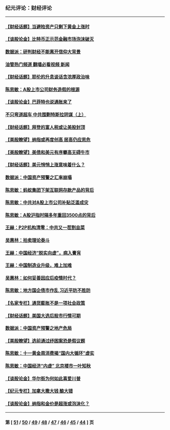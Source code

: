 ### 纪元评论：财经评论
---
#### [【财经话题】当避险资产只剩下黄金上涨时](../../pages/nsc1026/n12975626.md?06040330) 
#### [【谈股论金】比特币正示范金融市场泡沫破灭](../../pages/nsc1026/n12961769.md?06040330) 
#### [数据派：研判财经不能离开信仰大背景](../../pages/nsc1026/n12932684.md?06040330) 
#### [油管热门频道 翻墙必看视频 新闻](ok?06040330)
#### [【财经话题】耶伦的升息谈话含浓厚政治味](../../pages/nsc1026/n12927299.md?06040330) 
#### [陈思敏：A股上市公司财务造假的根源](../../pages/nsc1026/n11229323.md?06040330) 
#### [【谈股论金】巴菲特也说通胀来了](../../pages/nsc1026/n12922463.md?06040330) 
#### [不只弯道超车 中共围剿特斯拉阴谋（上）](../../pages/nsc1026/n12919595.md?06040330) 
#### [【财经话题】拜登的富人税或让美股封顶](../../pages/nsc1026/n12899125.md?06040330) 
#### [【美股瞭望】纳指或再度创高 居高仍应思危](../../pages/nsc1026/n12878350.md?06040330) 
#### [【美股瞭望】美债和美元有序攀高无碍牛市](../../pages/nsc1026/n12844459.md?06040330) 
#### [【财经话题】美元悄悄上涨意味着什么？](../../pages/nsc1026/n12798222.md?06040330) 
#### [数据派：中国资产预警之汇率崩塌](../../pages/nsc1026/n12774242.md?06040330) 
#### [陈思敏：蚂蚁集团下架互联网存款产品的背后](../../pages/nsc1026/n12719862.md?06040330) 
#### [陈思敏：中共对A股上市公司补贴泛滥成灾](../../pages/nsc1026/n12713263.md?06040330) 
#### [陈思敏：A股沪指时隔多年重回3500点的背后](../../pages/nsc1026/n12675538.md?06040330) 
#### [王赫：P2P机构清零：中共又一茬割韭菜](../../pages/nsc1026/n12614544.md?06040330) 
#### [吴惠林：拍卖理论泰斗](../../pages/nsc1026/n12591360.md?06040330) 
#### [王赫：中国经济“脱实向虚”，病入膏肓](../../pages/nsc1026/n12564946.md?06040330) 
#### [王赫：中国制造业升级，难上加难](../../pages/nsc1026/n12559461.md?06040330) 
#### [吴惠林：如何妥善因应后疫情时代？](../../pages/nsc1026/n12553885.md?06040330) 
#### [陈思敏：地方国企债市作乱 习近平防不胜防](../../pages/nsc1026/n12553384.md?06040330) 
#### [【名家专栏】通货膨胀不是一项社会政策](../../pages/nsc1026/n12528711.md?06040330) 
#### [【财经话题】美国大选后股市行情可期](../../pages/nsc1026/n12514949.md?06040330) 
#### [数据派：中国资产预警之地产危局](../../pages/nsc1026/n12490884.md?06040330) 
#### [【美股瞭望】选前通过纾困案恐是假议题](../../pages/nsc1026/n12487724.md?06040330) 
#### [陈思敏：十一黄金周消费揭“国内大循环”虚实](../../pages/nsc1026/n12468798.md?06040330) 
#### [陈思敏：中国经济“内虚” 北京楼市一叶知秋](../../pages/nsc1026/n12464918.md?06040330) 
#### [【谈股论金】华尔街为何如此喜爱川普](../../pages/nsc1026/n12460691.md?06040330) 
#### [【纪元专栏】加拿大撒大钱 酿大错](../../pages/nsc1026/n12406564.md?06040330) 
#### [【谈股论金】纳指和金价是超涨或泡沫化？](../../pages/nsc1026/n12315192.md?06040330) 

---
#### 第 [ [51](./51.md?06040330) / [50](./50.md?06040330) / [49](./49.md?06040330) / [48](./48.md?06040330) / [47](./47.md?06040330) / [46](./46.md?06040330) / [45](./45.md?06040330) / [44](./44.md?06040330) ] 页
